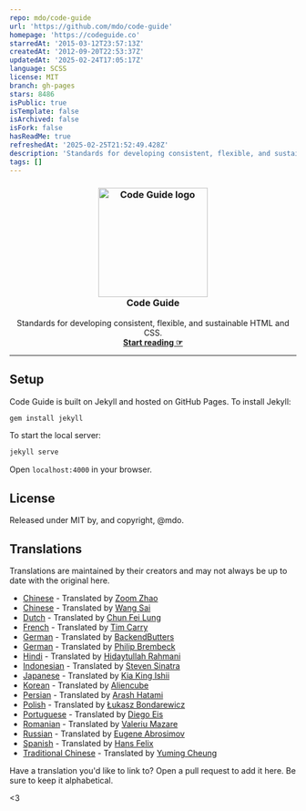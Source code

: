 ```yaml
---
repo: mdo/code-guide
url: 'https://github.com/mdo/code-guide'
homepage: 'https://codeguide.co'
starredAt: '2015-03-12T23:57:13Z'
createdAt: '2012-09-20T22:53:37Z'
updatedAt: '2025-02-24T17:05:17Z'
language: SCSS
license: MIT
branch: gh-pages
stars: 8486
isPublic: true
isTemplate: false
isArchived: false
isFork: false
hasReadMe: true
refreshedAt: '2025-02-25T21:52:49.428Z'
description: 'Standards for developing consistent, flexible, and sustainable HTML and CSS.'
tags: []
---
```


<h3 align="center">
  <a href="https://codeguide.co/">
    <img src="code-guide-logo.png" alt="Code Guide logo" width="192" height="192">
  </a>
  <br>
  Code Guide
</h3>

<p align="center" markdown="1">
  Standards for developing consistent, flexible, and sustainable HTML and CSS.
  <br>
  <a href="https://codeguide.co"><strong>Start reading ☞</strong></a>
</p>

---

## Setup

Code Guide is built on Jekyll and hosted on GitHub Pages. To install Jekyll:

```sh
gem install jekyll
```

To start the local server:

```sh
jekyll serve
```

Open `localhost:4000` in your browser.

## License

Released under MIT by, and copyright, @mdo.

## Translations

Translations are maintained by their creators and may not always be up to date with the original here.

- [Chinese](http://zoomzhao.github.io/code-guide/) - Translated by [Zoom Zhao](https://github.com/ZoomZhao)
- [Chinese](http://codeguide.bootcss.com/) - Translated by [Wang Sai](https://github.com/wangsai)
- [Dutch](http://chunfeilung.github.io/code-guide/) - Translated by [Chun Fei Lung](https://github.com/chunfeilung)
- [French](http://pixelastic.github.io/code-guide/) - Translated by [Tim Carry](https://github.com/pixelastic/)
- [German](http://BackendButters.github.io/code-guide/) - Translated by [BackendButters](https://github.com/BackendButters)
- [German](https://philipbrembeck.github.io/code-guide/) - Translated by [Philip Brembeck](https://github.com/philipbrembeck)
- [Hindi](https://hidaytrahman.github.io/code-guide/) - Translated by [Hidaytullah Rahmani](https://github.com/hidaytrahman)
- [Indonesian](http://diagramatics.github.io/code-guide-id) - Translated by [Steven Sinatra](http://diagramatics.me)
- [Japanese](http://kia-king.com/code-guide/) - Translated by [Kia King Ishii](https://github.com/kiaking)
- [Korean](http://code-guide.aliencube.org/) - Translated by [Aliencube](https://github.com/aliencube)
- [Persian](https://cg.arash-hatami.ir/) - Translated by [Arash Hatami](https://github.com/hatamiarash7)
- [Polish](http://bondarewicz.github.io/code-guide/) - Translated by [Łukasz Bondarewicz](https://github.com/bondarewicz)
- [Portuguese](http://diegoeis.github.io/code-guide/) - Translated by [Diego Eis](http://tableless.com.br/)
- [Romanian](http://vmazare.github.io/code-guide-romanian/) - Translated by [Valeriu Mazare](https://github.com/vmazare)
- [Russian](http://sadcitizen.github.io/code-guide/) - Translated by [Eugene Abrosimov](https://github.com/sadcitizen)
- [Spanish](https://hansfelix.github.io/code-guide) - Translated by [Hans Felix](https://github.com/hansfelix)
- [Traditional Chinese](https://codeguide.intersection.tw) - Translated by [Yuming Cheung](https://github.com/ymcheung)

Have a translation you'd like to link to? Open a pull request to add it here. Be sure to keep it alphabetical.

<3
